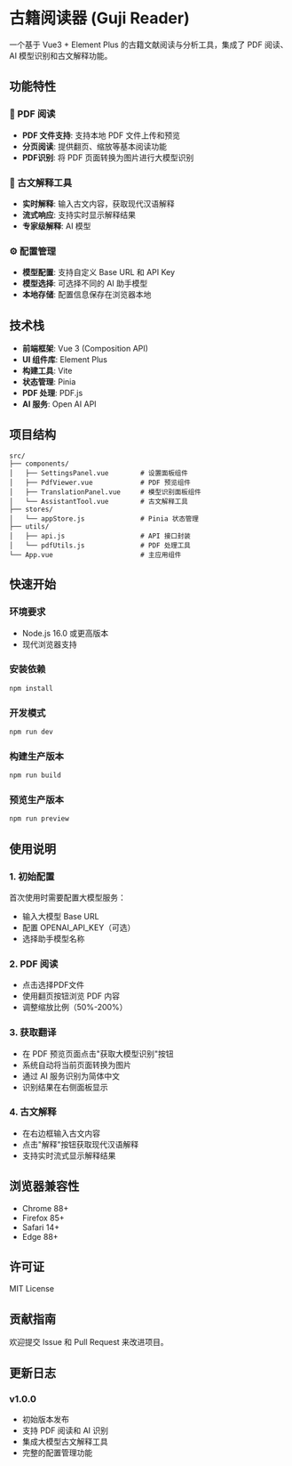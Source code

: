 # 古籍阅读器 (Guji Reader)

一个基于 Vue3 + Element Plus 的古籍文献阅读与分析工具，集成了 PDF 阅读、AI 模型识别和古文解释功能。

## 功能特性

### 📖 PDF 阅读
- **PDF 文件支持**: 支持本地 PDF 文件上传和预览
- **分页阅读**: 提供翻页、缩放等基本阅读功能
- **PDF识别**: 将 PDF 页面转换为图片进行大模型识别

### 🤖 古文解释工具
- **实时解释**: 输入古文内容，获取现代汉语解释
- **流式响应**: 支持实时显示解释结果
- **专家级解释**: AI 模型

### ⚙️ 配置管理
- **模型配置**: 支持自定义 Base URL 和 API Key
- **模型选择**: 可选择不同的 AI 助手模型
- **本地存储**: 配置信息保存在浏览器本地

## 技术栈

- **前端框架**: Vue 3 (Composition API)
- **UI 组件库**: Element Plus
- **构建工具**: Vite
- **状态管理**: Pinia
- **PDF 处理**: PDF.js
- **AI 服务**: Open AI API

## 项目结构

```
src/
├── components/
│   ├── SettingsPanel.vue        # 设置面板组件
│   ├── PdfViewer.vue            # PDF 预览组件
│   ├── TranslationPanel.vue     # 模型识别面板组件
│   └── AssistantTool.vue        # 古文解释工具
├── stores/
│   └── appStore.js              # Pinia 状态管理
├── utils/
│   ├── api.js                   # API 接口封装
│   └── pdfUtils.js              # PDF 处理工具
└── App.vue                      # 主应用组件
```

## 快速开始

### 环境要求
- Node.js 16.0 或更高版本
- 现代浏览器支持

### 安装依赖
```bash
npm install
```

### 开发模式
```bash
npm run dev
```

### 构建生产版本
```bash
npm run build
```

### 预览生产版本
```bash
npm run preview
```

## 使用说明

### 1. 初始配置
首次使用时需要配置大模型服务：
- 输入大模型 Base URL
- 配置 OPENAI_API_KEY（可选）
- 选择助手模型名称

### 2. PDF 阅读
- 点击选择PDF文件
- 使用翻页按钮浏览 PDF 内容
- 调整缩放比例（50%-200%）

### 3. 获取翻译
- 在 PDF 预览页面点击"获取大模型识别"按钮
- 系统自动将当前页面转换为图片
- 通过 AI 服务识别为简体中文
- 识别结果在右侧面板显示

### 4. 古文解释
- 在右边框输入古文内容
- 点击"解释"按钮获取现代汉语解释
- 支持实时流式显示解释结果

## 浏览器兼容性

- Chrome 88+
- Firefox 85+
- Safari 14+
- Edge 88+

## 许可证

MIT License

## 贡献指南

欢迎提交 Issue 和 Pull Request 来改进项目。

## 更新日志

### v1.0.0
- 初始版本发布
- 支持 PDF 阅读和 AI 识别
- 集成大模型古文解释工具
- 完整的配置管理功能
